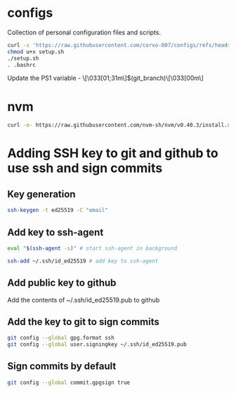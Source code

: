 # configs

Collection of personal configuration files and scripts.

```bash
curl -s 'https://raw.githubusercontent.com/corvo-007/configs/refs/heads/main/setup.sh' -o setup.sh
chmod u+x setup.sh
./setup.sh
. .bashrc
```

Update the PS1 variable - \\[\033[01;31m\\]$(git_branch)\\[\033[00m\\]

# nvm

```bash
curl -o- https://raw.githubusercontent.com/nvm-sh/nvm/v0.40.3/install.sh | bash
```

# Adding SSH key to git and github to use ssh and sign commits

## Key generation

```bash
ssh-keygen -t ed25519 -C "email"
```

## Add key to ssh-agent

```bash
eval "$(ssh-agent -s)" # start ssh-agent in background

ssh-add ~/.ssh/id_ed25519 # add key to ssh-agent
```

## Add public key to github

Add the contents of ~/.ssh/id_ed25519.pub to github

## Add the key to git to sign commits

```bash
git config --global gpg.format ssh
git config --global user.signingkey ~/.ssh/id_ed25519.pub
```

## Sign commits by default

```bash
git config --global commit.gpgsign true
```
